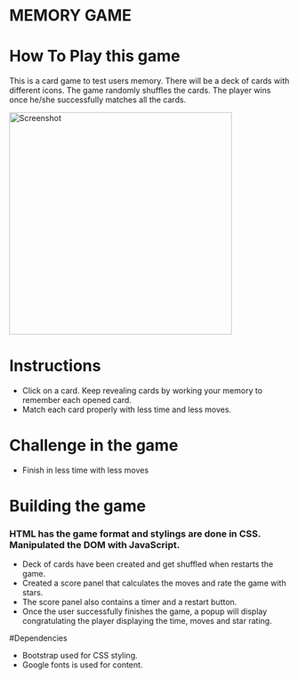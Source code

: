 # MEMORY GAME

# How To Play this game 

This is a card game to test users memory. There will be a deck of cards with different icons.
The game randomly shuffles the cards. The player wins once he/she successfully matches all the cards.

<img src="screenshots/game.png" height="400" alt="Screenshot"/>

# Instructions
* Click on a card. Keep revealing cards by working your memory to remember each opened card.
* Match each card properly with less time and less moves.

# Challenge in the game
* Finish in less time with less moves

# Building the game

### HTML has the game format and stylings are done in CSS. Manipulated the DOM with JavaScript.

* Deck of cards have been created and get shuffled when restarts the game.
* Created a score panel that calculates the moves and rate the game with stars.
* The score panel also contains a timer and a restart button.
* Once the user successfully finishes the game, a popup will display congratulating the player displaying the time, moves and star rating.

#Dependencies
* Bootstrap used for CSS styling.
* Google fonts is used for content.
